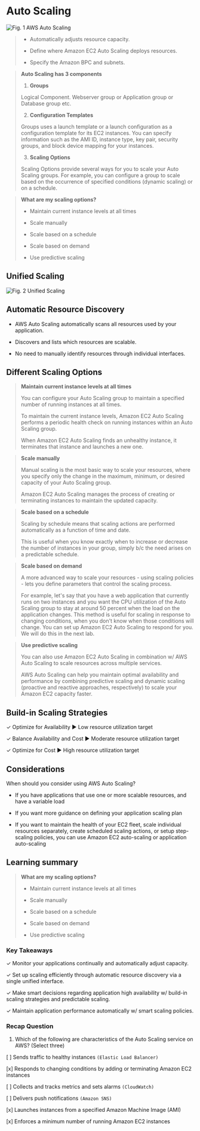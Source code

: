 # Auto Scaling

![Fig. 1 AWS Auto Scaling](../../../../img/SAA-CO2/high-availability-architecture/auto-scaling-group/diag01.png)

> * Automatically adjusts resource capacity.
>
> * Define where Amazon EC2 Auto Scaling deploys resources.
>
> * Specify the Amazon BPC and subnets.

> **Auto Scaling has 3 components**
>
> 1. **Groups**
>
> Logical Component. Webserver group or Application group or Database group etc.
>
> 2. **Configuration Templates**
>
> Groups uses a launch template or a launch configuration as a configuration template for its EC2 instances. You can specify information such as the AMI ID, instance type, key pair, security groups, and block device mapping for your instances.
>
> 3. **Scaling Options**
>
> Scaling Options provide several ways for you to scale your Auto Scaling groups. For example, you can configure a group to scale based on the occurrence of specified conditions (dynamic scaling) or on a schedule.

> **What are my scaling options?**
>
> * Maintain current instance levels at all times
>
> * Scale manually
>
> * Scale based on a schedule
>
> * Scale based on demand
>
> * Use predictive scaling

## Unified Scaling

![Fig. 2 Unified Scaling](../../../../img/SAA-CO2/high-availability-architecture/auto-scaling-group/diag02.png)

## Automatic Resource Discovery

* AWS Auto Scaling automatically scans all resources used by your application.

* Discovers and lists which resources are scalable.

* No need to manually identify resources through individual interfaces.

## Different Scaling Options

> **Maintain current instance levels at all times**
>
> You can configure your Auto Scaling group to maintain a specified number of running instances at all times.
>
> To maintain the current instance levels, Amazon EC2 Auto Scaling performs a periodic health check on running instances within an Auto Scaling group.
>
> When Amazon EC2 Auto Scaling finds an unhealthy instance, it terminates that instance and launches a new one.

> **Scale manually**
>
> Manual scaling is the most basic way to scale your resources, where you specify only the change in the maximum, minimum, or desired capacity of your Auto Scaling group.
>
> Amazon EC2 Auto Scaling manages the process of creating or terminating instances to maintain the updated capacity.

> **Scale based on a schedule**
>
> Scaling by schedule means that scaling actions are performed automatically as a function of time and date.
>
> This is useful when you know exactly when to increase or decrease the number of instances in your group, simply b/c the need arises on a predictable schedule.

> **Scale based on demand**
>
> A more advanced way to scale your resources - using scaling policies - lets you define parameters that control the scaling process.
>
> For example, let's say that you have a web application that currently runs on two instances and you want the CPU utilization of the Auto Scaling group to stay at around 50 percent when the load on the application changes. This method is useful for scaling in response to changing conditions, when you don't know when those conditions will change. You can set up Amazon EC2 Auto Scaling to respond for you. We will do this in the next lab.

> **Use predictive scaling**
>
> You can also use Amazon EC2 Auto Scaling in combination w/ AWS Auto Scaling to scale resources across multiple services.
>
> AWS Auto Scaling can help you maintain optimal availability and performance by combining predictive scaling and dynamic scaling (proactive and reactive approaches, respectively) to scale your Amazon EC2 capacity faster.

## Build-in Scaling Strategies

✓ Optimize for Availability ▶︎ Low resource utilization target

✓ Balance Availability and Cost ▶︎ Moderate resource utilization target

✓ Optimize for Cost ▶︎ High resource utilization target

## Considerations

When should you consider using AWS Auto Scaling?

* If you have applications that use one or more scalable resources, and have a variable load

* If you want more guidance on defining your application scaling plan

* If you want to maintain the health of your EC2 fleet, scale individual resources separately, create scheduled scaling actions, or setup step-scaling policies, you can use Amazon EC2 auto-scaling or application auto-scaling

## Learning summary

> **What are my scaling options?**
>
> * Maintain current instance levels at all times
>
> * Scale manually
>
> * Scale based on a schedule
>
> * Scale based on demand
>
> * Use predictive scaling

### Key Takeaways

✓ Monitor your applications continually and automatically adjust capacity.

✓ Set up scaling efficiently through automatic resource discovery via a single unified interface.

✓ Make smart decisions regarding application high availability w/ build-in scaling strategies and predictable scaling.

✓ Maintain application performance automatically w/ smart scaling policies.

### Recap Question

1. Which of the following are characteristics of the Auto Scaling service on AWS? (Select three)

[ ] Sends traffic to healthy instances `(Elastic Load Balancer)`

[x] Responds to changing conditions by adding or terminating Amazon EC2 instances

[ ] Collects and tracks metrics and sets alarms `(CloudWatch)`

[ ] Delivers push notifications `(Amazon SNS)`

[x] Launches instances from a specified Amazon Machine Image (AMI)

[x] Enforces a minimum number of running Amazon EC2 instances
